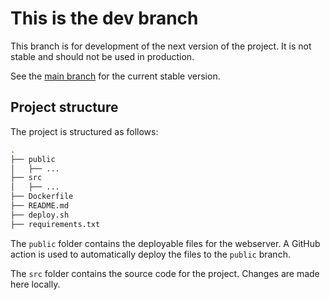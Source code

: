# This is the dev branch

This branch is for development of the next version of the project. It is not
stable and should not be used in production.

See the [main branch](https://github.com/ChristopherKlix/haw_ipj1_datacrunch/tree/main) for the current stable version.

## Project structure

The project is structured as follows:

```sh
.
├── public
│   ├── ...
├── src
│   ├── ...
├── Dockerfile
├── README.md
├── deploy.sh
├── requirements.txt
```

The `public` folder contains the deployable files for the webserver.
A GitHub action is used to automatically deploy the files to the `public` branch.

The `src` folder contains the source code for the project.
Changes are made here locally.
